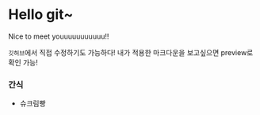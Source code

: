 # Hello git~
Nice to meet youuuuuuuuuuu!!

`깃허브`에서 직접 수정하기도 가능하다!
내가 적용한 마크다운을 보고싶으면 preview로 확인 가능!


### 간식
- 슈크림빵

